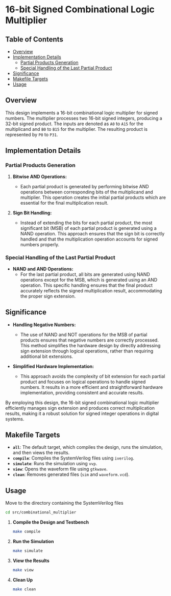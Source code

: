 # 16-bit Signed Combinational Logic Multiplier

## Table of Contents
- [Overview](#overview)
- [Implementation Details](#implementation-details)
  - [Partial Products Generation](#partial-products-generation)
  - [Special Handling of the Last Partial Product](#special-handling-of-the-last-partial-product)
- [Significance](#significance)
- [Makefile Targets](#makefile-targets)
- [Usage](#usage)

## Overview

This design implements a 16-bit combinational logic multiplier for signed numbers. The multiplier processes two 16-bit signed integers, producing a 32-bit signed product. The inputs are denoted as `A0` to `A15` for the multiplicand and `B0` to `B15` for the multiplier. The resulting product is represented by `P0` to `P31`.

## Implementation Details

### Partial Products Generation

1. **Bitwise AND Operations:**
   - Each partial product is generated by performing bitwise AND operations between corresponding bits of the multiplicand and multiplier. This operation creates the initial partial products which are essential for the final multiplication result.

2. **Sign Bit Handling:**
   - Instead of extending the bits for each partial product, the most significant bit (MSB) of each partial product is generated using a NAND operation. This approach ensures that the sign bit is correctly handled and that the multiplication operation accounts for signed numbers properly.

### Special Handling of the Last Partial Product

- **NAND and AND Operations:**
  - For the last partial product, all bits are generated using NAND operations except for the MSB, which is generated using an AND operation. This specific handling ensures that the final product accurately reflects the signed multiplication result, accommodating the proper sign extension.

## Significance

- **Handling Negative Numbers:**
  - The use of NAND and NOT operations for the MSB of partial products ensures that negative numbers are correctly processed. This method simplifies the hardware design by directly addressing sign extension through logical operations, rather than requiring additional bit extensions.

- **Simplified Hardware Implementation:**
  - This approach avoids the complexity of bit extension for each partial product and focuses on logical operations to handle signed numbers. It results in a more efficient and straightforward hardware implementation, providing consistent and accurate results.

By employing this design, the 16-bit signed combinational logic multiplier efficiently manages sign extension and produces correct multiplication results, making it a robust solution for signed integer operations in digital systems.


## Makefile Targets

- **`all`**: The default target, which compiles the design, runs the simulation, and then views the results.
- **`compile`**: Compiles the SystemVerilog files using `iverilog`.
- **`simulate`**: Runs the simulation using `vvp`.
- **`view`**: Opens the waveform file using `gtkwave`.
- **`clean`**: Removes generated files (`sim` and `waveform.vcd`).

## Usage
Move to the directory containing the SystemVerilog files
```bash
cd src/combinational_multiplier
```
1. **Compile the Design and Testbench**

   ```bash
   make compile
   ```
2. **Run the Simulation**
    ```bash
    make simulate
    ```
3. **View the Results**
    ```bash
    make view
    ```
4. **Clean Up**
    ```bash
    make clean
    ```